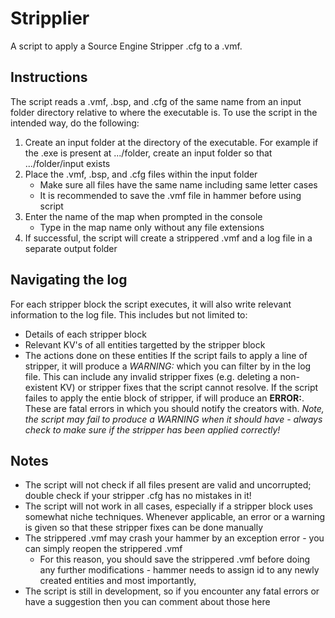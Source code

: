 # Stripplier
A script to apply a Source Engine Stripper .cfg to a .vmf.
## Instructions
The script reads a .vmf, .bsp, and .cfg of the same name from an input folder directory relative to where the executable is. To use the script in the intended way, do the following:
1) Create an input folder at the directory of the executable. For example if the .exe is present at .../folder, create an input folder so that .../folder/input exists
2) Place the .vmf, .bsp, and .cfg files within the input folder
   - Make sure all files have the same name including same letter cases
   - It is recommended to save the .vmf file in hammer before using script
3) Enter the name of the map when prompted in the console
   - Type in the map name only without any file extensions
4) If successful, the script will create a strippered .vmf and a log file in a separate output folder
## Navigating the log
For each stripper block the script executes, it will also write relevant information to the log file. This includes but not limited to:
- Details of each stripper block
- Relevant KV's of all entities targetted by the stripper block
- The actions done on these entities
If the script fails to apply a line of stripper, it will produce a _WARNING:_ which you can filter by in the log file. This can include any invalid stripper fixes (e.g. deleting a non-existent KV) or stripper fixes that the script cannot resolve.
If the script failes to apply the entie block of stripper, if will produce an **ERROR:**. These are fatal errors in which you should notify the creators with.
_Note, the script may fail to produce a WARNING when it should have - always check to make sure if the stripper has been applied correctly!_
## Notes
- The script will not check if all files present are valid and uncorrupted; double check if your stripper .cfg has no mistakes in it!
- The script will not work in all cases, especially if a stripper block uses somewhat niche techniques. Whenever applicable, an error or a warning is given so that these stripper fixes can be done manually
- The strippered .vmf may crash your hammer by an exception error - you can simply reopen the strippered .vmf
  - For this reason, you should save the strippered .vmf before doing any further modifications - hammer needs to assign id to any newly created entities
and most importantly,
- The script is still in development, so if you encounter any fatal errors or have a suggestion then you can comment about those here
